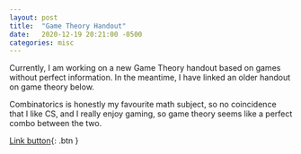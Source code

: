 ```yaml
---
layout: post
title:  "Game Theory Handout"
date:   2020-12-19 20:21:00 -0500
categories: misc
---
```


Currently, I am working on a new Game Theory handout based on games without perfect information. In the meantime, I have linked an older handout on game theory below.

Combinatorics is honestly my favourite math subject, so no coincidence that I like CS, and I really enjoy gaming, so game theory seems like a perfect combo between the two.


[Link button](/assets/Combinatorics_3_Game_Theory.pdf){: .btn }

